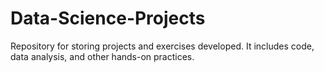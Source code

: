 # Data-Science-Projects
Repository for storing projects and exercises developed. It includes code, data analysis, and other hands-on practices.
